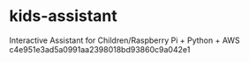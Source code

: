 # kids-assistant
Interactive Assistant for Children/Raspberry Pi + Python + AWS
c4e951e3ad5a0991aa2398018bd93860c9a042e1
